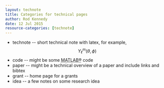 ```yaml
---
layout: technote
title: Categories for technical pages
author: Rod Kennedy
date: 12 Jul 2015
resource-categories: [technote]
---
```


- technote -- short technical note with latex, for example, $$Y_{\ell}^{m}(\theta,\phi)$$
- code -- might be some <abbr title="MATLAB&reg; is a high-level technical computing language">MATLAB&reg;</abbr> code
- paper -- might be a technical overview of a paper and include links and bibtex
- grant -- home page for a grants
- idea -- a few notes on some research idea
